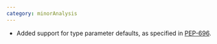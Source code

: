 ```yaml
---
category: minorAnalysis
---
```


- Added support for type parameter defaults, as specified in [PEP-696](https://peps.python.org/pep-0696/).
